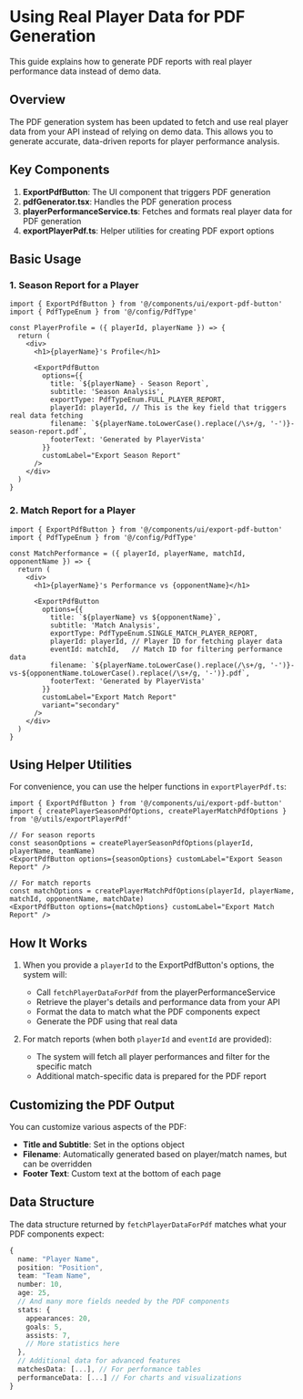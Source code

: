 # Using Real Player Data for PDF Generation

This guide explains how to generate PDF reports with real player performance data instead of demo data.

## Overview

The PDF generation system has been updated to fetch and use real player data from your API instead of relying on demo data. This allows you to generate accurate, data-driven reports for player performance analysis.

## Key Components

1. **ExportPdfButton**: The UI component that triggers PDF generation
2. **pdfGenerator.tsx**: Handles the PDF generation process
3. **playerPerformanceService.ts**: Fetches and formats real player data for PDF generation
4. **exportPlayerPdf.ts**: Helper utilities for creating PDF export options

## Basic Usage

### 1. Season Report for a Player

```tsx
import { ExportPdfButton } from '@/components/ui/export-pdf-button'
import { PdfTypeEnum } from '@/config/PdfType'

const PlayerProfile = ({ playerId, playerName }) => {
  return (
    <div>
      <h1>{playerName}'s Profile</h1>
      
      <ExportPdfButton 
        options={{
          title: `${playerName} - Season Report`,
          subtitle: 'Season Analysis',
          exportType: PdfTypeEnum.FULL_PLAYER_REPORT,
          playerId: playerId, // This is the key field that triggers real data fetching
          filename: `${playerName.toLowerCase().replace(/\s+/g, '-')}-season-report.pdf`,
          footerText: 'Generated by PlayerVista'
        }}
        customLabel="Export Season Report"
      />
    </div>
  )
}
```

### 2. Match Report for a Player

```tsx
import { ExportPdfButton } from '@/components/ui/export-pdf-button'
import { PdfTypeEnum } from '@/config/PdfType'

const MatchPerformance = ({ playerId, playerName, matchId, opponentName }) => {
  return (
    <div>
      <h1>{playerName}'s Performance vs {opponentName}</h1>
      
      <ExportPdfButton 
        options={{
          title: `${playerName} vs ${opponentName}`,
          subtitle: 'Match Analysis',
          exportType: PdfTypeEnum.SINGLE_MATCH_PLAYER_REPORT,
          playerId: playerId, // Player ID for fetching player data
          eventId: matchId,   // Match ID for filtering performance data
          filename: `${playerName.toLowerCase().replace(/\s+/g, '-')}-vs-${opponentName.toLowerCase().replace(/\s+/g, '-')}.pdf`,
          footerText: 'Generated by PlayerVista'
        }}
        customLabel="Export Match Report"
        variant="secondary"
      />
    </div>
  )
}
```

## Using Helper Utilities

For convenience, you can use the helper functions in `exportPlayerPdf.ts`:

```tsx
import { ExportPdfButton } from '@/components/ui/export-pdf-button'
import { createPlayerSeasonPdfOptions, createPlayerMatchPdfOptions } from '@/utils/exportPlayerPdf'

// For season reports
const seasonOptions = createPlayerSeasonPdfOptions(playerId, playerName, teamName)
<ExportPdfButton options={seasonOptions} customLabel="Export Season Report" />

// For match reports
const matchOptions = createPlayerMatchPdfOptions(playerId, playerName, matchId, opponentName, matchDate)
<ExportPdfButton options={matchOptions} customLabel="Export Match Report" />
```

## How It Works

1. When you provide a `playerId` to the ExportPdfButton's options, the system will:
   - Call `fetchPlayerDataForPdf` from the playerPerformanceService
   - Retrieve the player's details and performance data from your API
   - Format the data to match what the PDF components expect
   - Generate the PDF using that real data

2. For match reports (when both `playerId` and `eventId` are provided):
   - The system will fetch all player performances and filter for the specific match
   - Additional match-specific data is prepared for the PDF report

## Customizing the PDF Output

You can customize various aspects of the PDF:

- **Title and Subtitle**: Set in the options object
- **Filename**: Automatically generated based on player/match names, but can be overridden
- **Footer Text**: Custom text at the bottom of each page

## Data Structure

The data structure returned by `fetchPlayerDataForPdf` matches what your PDF components expect:

```typescript
{
  name: "Player Name",
  position: "Position",
  team: "Team Name",
  number: 10,
  age: 25,
  // And many more fields needed by the PDF components
  stats: {
    appearances: 20,
    goals: 5,
    assists: 7,
    // More statistics here
  },
  // Additional data for advanced features
  matchesData: [...], // For performance tables
  performanceData: [...] // For charts and visualizations
}
``` 